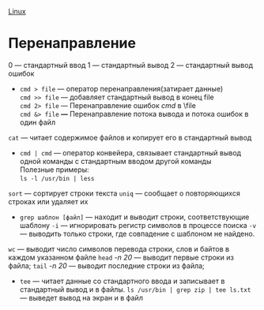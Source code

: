 [Linux](./Linux.md)

# Перенаправление

0 — стандартный ввод
1 — стандартный вывод
2 — стандартный вывод ошибок

- `cmd > file` — оператор перенаправления(затирает данные)  
  `cmd >> file` — добавляет стандартный вывод в конец file  
  `cmd 2> file` — Перенаправление ошибок _cmd_ в \file  
  `cmd &> file` **—** Перенаправление потока вывода и потока ошибок в один файл

`cat` — читает содержимое файлов и копирует его в стандартный вывод

- `cmd | cmd` — оператор конвейера, связывает стандартный вывод одной команды с стандартным вводом другой команды  
  Полезные примеры:  
  `ls -l /usr/bin | less`

`sort` — сортирует строки текста
`uniq` — сообщает о повторяющихся строках или удаляет их

- `grep шаблон [файл]` — находит и выводит строки, соответствующие шаблону
  `-i` — игнорировать регистр символов в процессе поиска
  `-v` — выводить только строки, где совпадение с шаблоном не найдено.

`wc` — выводит число символов перевода строки, слов и байтов в каждом указанном файле
`head` _-n 20_ — выводит первые строки из файла;
`tail` _-n 20_ — выводит последние строки из файла;

- `tee` — читает данные со стандартного ввода и записывает в стандартный вывод и в файлы.
  `ls /usr/bin | grep zip | tee ls.txt` — выведет вывод на экран и в файл
